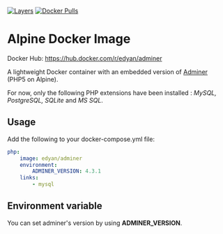 [![Layers](https://images.microbadger.com/badges/image/edyan/adminer.svg)](https://microbadger.com/images/edyan/adminer "Get your own image badge on microbadger.com")
[![Docker Pulls](https://img.shields.io/docker/pulls/edyan/adminer.svg)](https://hub.docker.com/r/edyan/adminer/)

# Alpine Docker Image
Docker Hub: https://hub.docker.com/r/edyan/adminer

A lightweight Docker container with an embedded version of [Adminer](https://www.adminer.org) (PHP5 on Alpine).

For now, only the following PHP extensions have been installed : _MySQL, PostgreSQL, SQLite_ and _MS SQL_.

## Usage
Add the following to your docker-compose.yml file:
```yaml
php:
    image: edyan/adminer
    environment:
        ADMINER_VERSION: 4.3.1
    links:
        - mysql
```

## Environment variable
You can set adminer's version by using **ADMINER_VERSION**.
